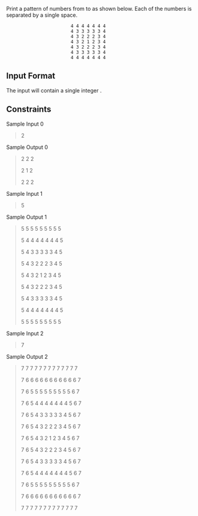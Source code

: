 Print a pattern of numbers from  to  as shown below. Each of the numbers is separated by a single space.

                            4 4 4 4 4 4 4  
                            4 3 3 3 3 3 4   
                            4 3 2 2 2 3 4   
                            4 3 2 1 2 3 4   
                            4 3 2 2 2 3 4   
                            4 3 3 3 3 3 4   
                            4 4 4 4 4 4 4   
## Input Format

The input will contain a single integer .

## Constraints

Sample Input 0

> 2

Sample Output 0

> 2 2 2
> 
> 2 1 2
> 
> 2 2 2

Sample Input 1

> 5

Sample Output 1

> 5 5 5 5 5 5 5 5 5 
> 
> 5 4 4 4 4 4 4 4 5 
> 
> 5 4 3 3 3 3 3 4 5 
> 
> 5 4 3 2 2 2 3 4 5 
> 
> 5 4 3 2 1 2 3 4 5 
> 
> 5 4 3 2 2 2 3 4 5 
> 
> 5 4 3 3 3 3 3 4 5 
> 
> 5 4 4 4 4 4 4 4 5 
> 
> 5 5 5 5 5 5 5 5 5

Sample Input 2

> 7

Sample Output 2

> 7 7 7 7 7 7 7 7 7 7 7 7 7 
> 
> 7 6 6 6 6 6 6 6 6 6 6 6 7 
> 
> 7 6 5 5 5 5 5 5 5 5 5 6 7 
> 
> 7 6 5 4 4 4 4 4 4 4 5 6 7 
> 
> 7 6 5 4 3 3 3 3 3 4 5 6 7 
> 
> 7 6 5 4 3 2 2 2 3 4 5 6 7 
> 
> 7 6 5 4 3 2 1 2 3 4 5 6 7 
> 
> 7 6 5 4 3 2 2 2 3 4 5 6 7 
> 
> 7 6 5 4 3 3 3 3 3 4 5 6 7 
> 
> 7 6 5 4 4 4 4 4 4 4 5 6 7 
> 
> 7 6 5 5 5 5 5 5 5 5 5 6 7 
> 
> 7 6 6 6 6 6 6 6 6 6 6 6 7 
> 
> 7 7 7 7 7 7 7 7 7 7 7 7 7 
